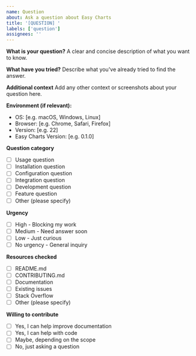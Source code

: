 ```yaml
---
name: Question
about: Ask a question about Easy Charts
title: '[QUESTION] '
labels: ['question']
assignees: ''
---
```


**What is your question?**
A clear and concise description of what you want to know.

**What have you tried?**
Describe what you've already tried to find the answer.

**Additional context**
Add any other context or screenshots about your question here.

**Environment (if relevant):**
 - OS: [e.g. macOS, Windows, Linux]
 - Browser: [e.g. Chrome, Safari, Firefox]
 - Version: [e.g. 22]
 - Easy Charts Version: [e.g. 0.1.0]

**Question category**
- [ ] Usage question
- [ ] Installation question
- [ ] Configuration question
- [ ] Integration question
- [ ] Development question
- [ ] Feature question
- [ ] Other (please specify)

**Urgency**
- [ ] High - Blocking my work
- [ ] Medium - Need answer soon
- [ ] Low - Just curious
- [ ] No urgency - General inquiry

**Resources checked**
- [ ] README.md
- [ ] CONTRIBUTING.md
- [ ] Documentation
- [ ] Existing issues
- [ ] Stack Overflow
- [ ] Other (please specify)

**Willing to contribute**
- [ ] Yes, I can help improve documentation
- [ ] Yes, I can help with code
- [ ] Maybe, depending on the scope
- [ ] No, just asking a question
